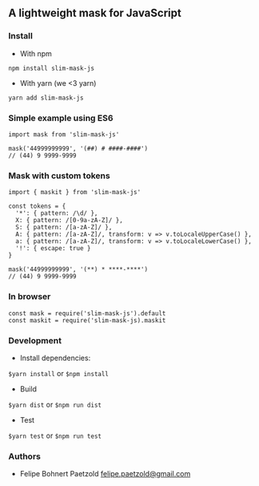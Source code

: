 ## A lightweight mask for JavaScript

### Install

- With npm

`npm install slim-mask-js`

- With yarn (we <3 yarn)

`yarn add slim-mask-js`

### Simple example using ES6

```
import mask from 'slim-mask-js'

mask('44999999999', '(##) # ####-####')
// (44) 9 9999-9999
```

### Mask with custom tokens

```
import { maskit } from 'slim-mask-js'

const tokens = {
  '*': { pattern: /\d/ },
  X: { pattern: /[0-9a-zA-Z]/ },
  S: { pattern: /[a-zA-Z]/ },
  A: { pattern: /[a-zA-Z]/, transform: v => v.toLocaleUpperCase() },
  a: { pattern: /[a-zA-Z]/, transform: v => v.toLocaleLowerCase() },
  '!': { escape: true }
}

mask('44999999999', '(**) * ****-****')
// (44) 9 9999-9999
```

### In browser

```
const mask = require('slim-mask-js').default
const maskit = require('slim-mask-js).maskit
```

### Development

- Install dependencies:

`$yarn install` or `$npm install`

- Build

`$yarn dist` or `$npm run dist`

- Test

`$yarn test` or `$npm run test`

### Authors

- Felipe Bohnert Paetzold <felipe.paetzold@gmail.com>
